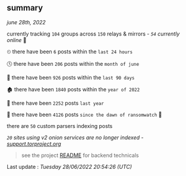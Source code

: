 
## summary
_june 28th, 2022_

currently tracking `104` groups across `150` relays & mirrors - _`54` currently online_ 📡

⏲ there have been `6` posts within the `last 24 hours`

🕓 there have been `206` posts within the `month of june`

📅 there have been `926` posts within the `last 90 days`

🏚 there have been `1840` posts within the `year of 2022`

🚀 there have been `2252` posts `last year`

🦕 there have been `4126` posts `since the dawn of ransomwatch` 🐣

there are `50` custom parsers indexing posts

_`20` sites using v2 onion services are no longer indexed - [support.torproject.org](https://support.torproject.org/onionservices/v2-deprecation/)_

> see the project [README](https://github.com/jmousqueton/ransomwatch#readme) for backend technicals



Last update : _Tuesday 28/06/2022 20:54:26 (UTC)_

